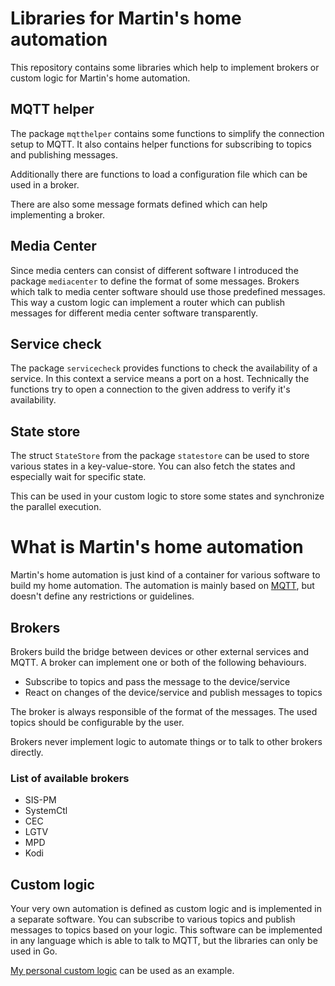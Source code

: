 # Libraries for Martin's home automation

This repository contains some libraries which help to implement brokers or custom logic for Martin's home automation.

## MQTT helper

The package `mqtthelper` contains some functions to simplify the connection setup to MQTT.
It also contains helper functions for subscribing to topics and publishing messages.

Additionally there are functions to load a configuration file which can be used in a broker.

There are also some message formats defined which can help implementing a broker.

## Media Center

Since media centers can consist of different software I introduced the package `mediacenter` to define the format of some messages.
Brokers which talk to media center software should use those predefined messages.
This way a custom logic can implement a router which can publish messages for different media center software transparently.

## Service check

The package `servicecheck` provides functions to check the availability of a service.
In this context a service means a port on a host.
Technically the functions try to open a connection to the given address to verify it's availability.

## State store

The struct `StateStore` from the package `statestore` can be used to store various states in a key-value-store.
You can also fetch the states and especially wait for specific state.

This can be used in your custom logic to store some states and synchronize the parallel execution.

# What is Martin's home automation

Martin's home automation is just kind of a container for various software to build my home automation.
The automation is mainly based on [MQTT](http://mqtt.org/), but doesn't define any restrictions or guidelines.

## Brokers

Brokers build the bridge between devices or other external services and MQTT.
A broker can implement one or both of the following behaviours.

- Subscribe to topics and pass the message to the device/service
- React on changes of the device/service and publish messages to topics

The broker is always responsible of the format of the messages.
The used topics should be configurable by the user.

Brokers never implement logic to automate things or to talk to other brokers directly.

### List of available brokers

- SIS-PM
- SystemCtl
- CEC
- LGTV
- MPD
- Kodi

## Custom logic

Your very own automation is defined as custom logic and is implemented in a separate software.
You can subscribe to various topics and publish messages to topics based on your logic.
This software can be implemented in any language which is able to talk to MQTT, but the libraries can only be used in Go.

[My personal custom logic](https://github.com/mjanser/home-automation) can be used as an example.
